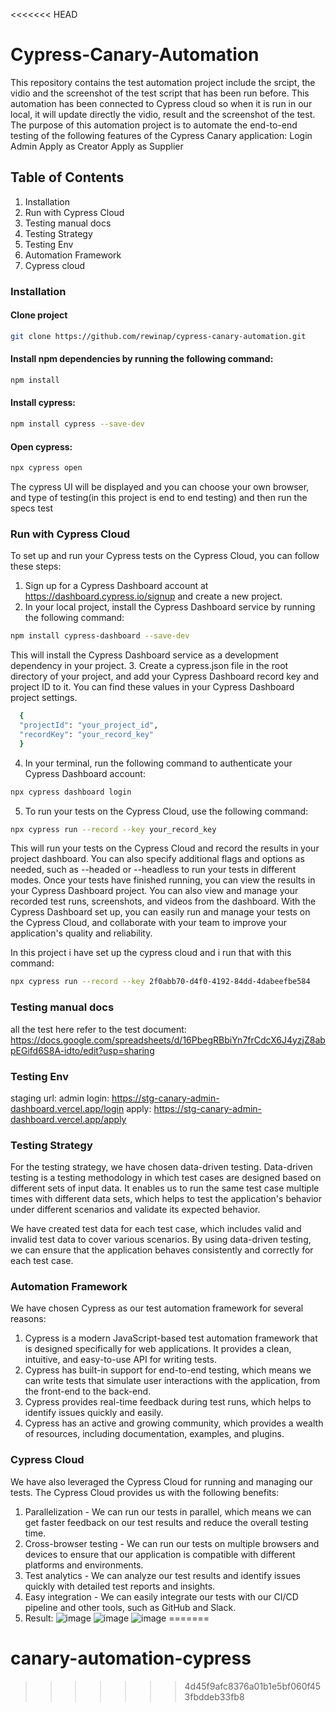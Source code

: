 <<<<<<< HEAD
# Cypress-Canary-Automation
This repository contains the test automation project include the srcipt, the vidio and the screenshot of the test script that has been run before. This automation has been connected to Cypress cloud so when it is run in our local, it will update directly the vidio, result and the screenshot of the test. The purpose of this automation project is to automate the end-to-end testing of the following features of the Cypress Canary application:
Login Admin
Apply as Creator
Apply as Supplier

## Table of Contents
1. Installation
2. Run with Cypress Cloud
3. Testing manual docs
4. Testing Strategy
5. Testing Env
6. Automation Framework
7. Cypress cloud


### Installation
#### Clone project

```sh
git clone https://github.com/rewinap/cypress-canary-automation.git
```

#### Install npm dependencies by running the following command:

```sh
npm install
```

#### Install cypress:

```sh
npm install cypress --save-dev
```

#### Open cypress:

```sh
npx cypress open
```
 
The cypress UI will be displayed and you can choose your own browser, and type of testing(in this project is end to end testing) and then run the specs test

### Run with Cypress Cloud
To set up and run your Cypress tests on the Cypress Cloud, you can follow these steps:

1. Sign up for a Cypress Dashboard account at https://dashboard.cypress.io/signup and create a new project.
2. In your local project, install the Cypress Dashboard service by running the following command:
```sh
npm install cypress-dashboard --save-dev
```
This will install the Cypress Dashboard service as a development dependency in your project.
3. Create a cypress.json file in the root directory of your project, and add your Cypress Dashboard record key and project ID to it. You can find these values in your Cypress Dashboard project settings.
```sh
  { 
  "projectId": "your_project_id",
  "recordKey": "your_record_key"
  }
```

4. In your terminal, run the following command to authenticate your Cypress Dashboard account:
```sh
npx cypress dashboard login
```

5. To run your tests on the Cypress Cloud, use the following command:
```sh
npx cypress run --record --key your_record_key
```

This will run your tests on the Cypress Cloud and record the results in your project dashboard. You can also specify additional flags and options as needed, such as --headed or --headless to run your tests in different modes.
Once your tests have finished running, you can view the results in your Cypress Dashboard project. You can also view and manage your recorded test runs, screenshots, and videos from the dashboard.
With the Cypress Dashboard set up, you can easily run and manage your tests on the Cypress Cloud, and collaborate with your team to improve your application's quality and reliability.

In this project i have set up the cypress cloud and i run that with this command:
```sh 
npx cypress run --record --key 2f0abb70-d4f0-4192-84dd-4dabeefbe584
```

### Testing manual docs
all the test here refer to the test document:
https://docs.google.com/spreadsheets/d/16PbegRBbiYn7frCdcX6J4yzjZ8abpEGifd6S8A-idto/edit?usp=sharing

### Testing Env
staging url:
admin login: https://stg-canary-admin-dashboard.vercel.app/login
apply: https://stg-canary-admin-dashboard.vercel.app/apply

### Testing Strategy
For the testing strategy, we have chosen data-driven testing. Data-driven testing is a testing methodology in which test cases are designed based on different sets of input data. It enables us to run the same test case multiple times with different data sets, which helps to test the application's behavior under different scenarios and validate its expected behavior.

We have created test data for each test case, which includes valid and invalid test data to cover various scenarios. By using data-driven testing, we can ensure that the application behaves consistently and correctly for each test case.

### Automation Framework
We have chosen Cypress as our test automation framework for several reasons:
1. Cypress is a modern JavaScript-based test automation framework that is designed specifically for web applications. It provides a clean, intuitive, and easy-to-use API for writing tests.
2. Cypress has built-in support for end-to-end testing, which means we can write tests that simulate user interactions with the application, from the front-end to the back-end.
3. Cypress provides real-time feedback during test runs, which helps to identify issues quickly and easily.
4. Cypress has an active and growing community, which provides a wealth of resources, including documentation, examples, and plugins.

### Cypress Cloud
We have also leveraged the Cypress Cloud for running and managing our tests. The Cypress Cloud provides us with the following benefits:
1. Parallelization - We can run our tests in parallel, which means we can get faster feedback on our test results and reduce the overall testing time.
2. Cross-browser testing - We can run our tests on multiple browsers and devices to ensure that our application is compatible with different platforms and environments.
3. Test analytics - We can analyze our test results and identify issues quickly with detailed test reports and insights.
4. Easy integration - We can easily integrate our tests with our CI/CD pipeline and other tools, such as GitHub and Slack.
5. Result:
![image](https://github.com/rewinap/cypress-canary-automation/assets/70361569/c407a48f-8d5a-42d1-b986-71893d390250)
![image](https://github.com/rewinap/cypress-canary-automation/assets/70361569/4a766881-520b-41ef-b6a6-d935c22762bf)
![image](https://github.com/rewinap/cypress-canary-automation/assets/70361569/21368843-07ab-4aa3-9f9d-bd3959749140)
=======
# canary-automation-cypress
>>>>>>> 4d45f9afc8376a01b1e5bf060f453fbddeb33fb8
